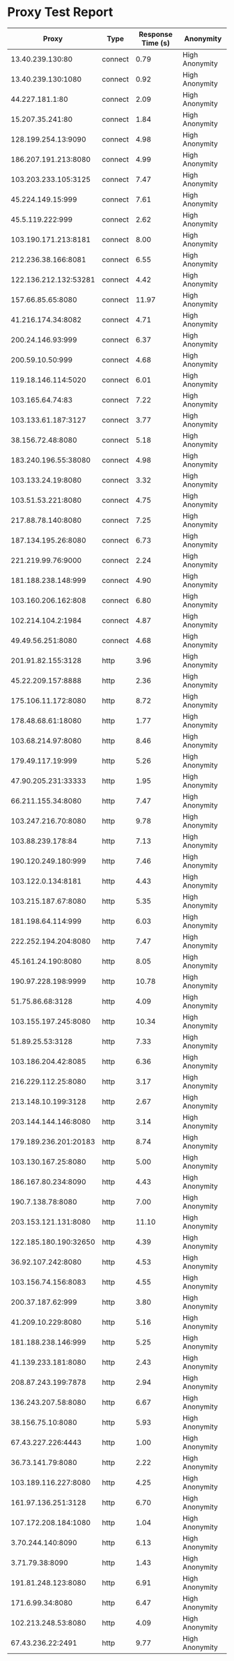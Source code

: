 # Proxy Test Report

| Proxy           | Type    | Response Time (s) | Anonymity       |
|-----------------|---------|-------------------|-----------------|
| 13.40.239.130:80 | connect | 0.79 | High Anonymity |
| 13.40.239.130:1080 | connect | 0.92 | High Anonymity |
| 44.227.181.1:80 | connect | 2.09 | High Anonymity |
| 15.207.35.241:80 | connect | 1.84 | High Anonymity |
| 128.199.254.13:9090 | connect | 4.98 | High Anonymity |
| 186.207.191.213:8080 | connect | 4.99 | High Anonymity |
| 103.203.233.105:3125 | connect | 7.47 | High Anonymity |
| 45.224.149.15:999 | connect | 7.61 | High Anonymity |
| 45.5.119.222:999 | connect | 2.62 | High Anonymity |
| 103.190.171.213:8181 | connect | 8.00 | High Anonymity |
| 212.236.38.166:8081 | connect | 6.55 | High Anonymity |
| 122.136.212.132:53281 | connect | 4.42 | High Anonymity |
| 157.66.85.65:8080 | connect | 11.97 | High Anonymity |
| 41.216.174.34:8082 | connect | 4.71 | High Anonymity |
| 200.24.146.93:999 | connect | 6.37 | High Anonymity |
| 200.59.10.50:999 | connect | 4.68 | High Anonymity |
| 119.18.146.114:5020 | connect | 6.01 | High Anonymity |
| 103.165.64.74:83 | connect | 7.22 | High Anonymity |
| 103.133.61.187:3127 | connect | 3.77 | High Anonymity |
| 38.156.72.48:8080 | connect | 5.18 | High Anonymity |
| 183.240.196.55:38080 | connect | 4.98 | High Anonymity |
| 103.133.24.19:8080 | connect | 3.32 | High Anonymity |
| 103.51.53.221:8080 | connect | 4.75 | High Anonymity |
| 217.88.78.140:8080 | connect | 7.25 | High Anonymity |
| 187.134.195.26:8080 | connect | 6.73 | High Anonymity |
| 221.219.99.76:9000 | connect | 2.24 | High Anonymity |
| 181.188.238.148:999 | connect | 4.90 | High Anonymity |
| 103.160.206.162:808 | connect | 6.80 | High Anonymity |
| 102.214.104.2:1984 | connect | 4.87 | High Anonymity |
| 49.49.56.251:8080 | connect | 4.68 | High Anonymity |
| 201.91.82.155:3128 | http | 3.96 | High Anonymity |
| 45.22.209.157:8888 | http | 2.36 | High Anonymity |
| 175.106.11.172:8080 | http | 8.72 | High Anonymity |
| 178.48.68.61:18080 | http | 1.77 | High Anonymity |
| 103.68.214.97:8080 | http | 8.46 | High Anonymity |
| 179.49.117.19:999 | http | 5.26 | High Anonymity |
| 47.90.205.231:33333 | http | 1.95 | High Anonymity |
| 66.211.155.34:8080 | http | 7.47 | High Anonymity |
| 103.247.216.70:8080 | http | 9.78 | High Anonymity |
| 103.88.239.178:84 | http | 7.13 | High Anonymity |
| 190.120.249.180:999 | http | 7.46 | High Anonymity |
| 103.122.0.134:8181 | http | 4.43 | High Anonymity |
| 103.215.187.67:8080 | http | 5.35 | High Anonymity |
| 181.198.64.114:999 | http | 6.03 | High Anonymity |
| 222.252.194.204:8080 | http | 7.47 | High Anonymity |
| 45.161.24.190:8080 | http | 8.05 | High Anonymity |
| 190.97.228.198:9999 | http | 10.78 | High Anonymity |
| 51.75.86.68:3128 | http | 4.09 | High Anonymity |
| 103.155.197.245:8080 | http | 10.34 | High Anonymity |
| 51.89.25.53:3128 | http | 7.33 | High Anonymity |
| 103.186.204.42:8085 | http | 6.36 | High Anonymity |
| 216.229.112.25:8080 | http | 3.17 | High Anonymity |
| 213.148.10.199:3128 | http | 2.67 | High Anonymity |
| 203.144.144.146:8080 | http | 3.14 | High Anonymity |
| 179.189.236.201:20183 | http | 8.74 | High Anonymity |
| 103.130.167.25:8080 | http | 5.00 | High Anonymity |
| 186.167.80.234:8090 | http | 4.43 | High Anonymity |
| 190.7.138.78:8080 | http | 7.00 | High Anonymity |
| 203.153.121.131:8080 | http | 11.10 | High Anonymity |
| 122.185.180.190:32650 | http | 4.39 | High Anonymity |
| 36.92.107.242:8080 | http | 4.53 | High Anonymity |
| 103.156.74.156:8083 | http | 4.55 | High Anonymity |
| 200.37.187.62:999 | http | 3.80 | High Anonymity |
| 41.209.10.229:8080 | http | 5.16 | High Anonymity |
| 181.188.238.146:999 | http | 5.25 | High Anonymity |
| 41.139.233.181:8080 | http | 2.43 | High Anonymity |
| 208.87.243.199:7878 | http | 2.94 | High Anonymity |
| 136.243.207.58:8080 | http | 6.67 | High Anonymity |
| 38.156.75.10:8080 | http | 5.93 | High Anonymity |
| 67.43.227.226:4443 | http | 1.00 | High Anonymity |
| 36.73.141.79:8080 | http | 2.22 | High Anonymity |
| 103.189.116.227:8080 | http | 4.25 | High Anonymity |
| 161.97.136.251:3128 | http | 6.70 | High Anonymity |
| 107.172.208.184:1080 | http | 1.04 | High Anonymity |
| 3.70.244.140:8090 | http | 6.13 | High Anonymity |
| 3.71.79.38:8090 | http | 1.43 | High Anonymity |
| 191.81.248.123:8080 | http | 6.91 | High Anonymity |
| 171.6.99.34:8080 | http | 6.47 | High Anonymity |
| 102.213.248.53:8080 | http | 4.09 | High Anonymity |
| 67.43.236.22:2491 | http | 9.77 | High Anonymity |
